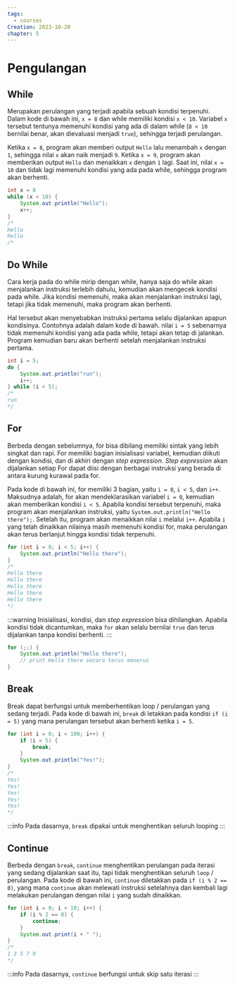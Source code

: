 ```yaml
---
tags:
  - courses
Creation: 2023-10-20
chapter: 5
---
```

# Pengulangan
## While
Merupakan perulangan yang terjadi apabila sebuah kondisi terpenuhi. Dalam kode di bawah ini, `x = 8` dan while memiliki kondisi `x < 10`. Variabel `x` tersebut tentunya memenuhi kondisi yang ada di dalam while (`8 < 10` bernilai benar, akan dievaluasi menjadi `true`), sehingga terjadi perulangan. 

Ketika `x = 8`, program akan memberi output `Hello` lalu menambah `x` dengan `1`, sehingga nilai `x` akan naik menjadi `9`. Ketika `x = 9`, program akan memberikan output `Hello` dan menaikkan `x` dengan `1` lagi. Saat ini, nilai `x = 10` dan tidak lagi memenuhi kondisi yang ada pada while, sehingga program akan berhenti.
```java
int x = 8
while (x < 10) {
	System.out.println("Hello");
	x++;
}
/*
Hello
Hello
/*
```

## Do While
Cara kerja pada do while mirip dengan while, hanya saja do while akan menjalankan instruksi terlebih dahulu, kemudian akan mengecek kondisi pada while. Jika kondisi memenuhi, maka akan menjalankan instruksi lagi, tetapi jika tidak memenuhi, maka program akan berhenti.

Hal tersebut akan menyebabkan instruksi pertama selalu dijalankan apapun kondisinya. Contohnya adalah dalam kode di bawah. nilai `i = 5` sebenarnya tidak memenuhi kondisi yang ada pada while, tetapi akan tetap di jalankan. Program kemudian baru akan berhenti setelah menjalankan instruksi pertama.
```java
int i = 5;
do {
	System.out.println("run");
	i++;
} while (i < 5);
/*
run
*/
```
## For
Berbeda dengan sebelumnya, for bisa dibilang memiliki sintak yang lebih singkat dan rapi. For memiliki bagian inisialisasi variabel, kemudian diikuti dengan kondisi, dan di akhiri dengan *step expression*. *Step expression* akan dijalankan setiap  For dapat diisi dengan berbagai instruksi yang berada di antara kurung kurawal pada for.

Pada kode di bawah ini, for memiliki 3 bagian, yaitu `i = 0`, `i < 5`, dan `i++`. Maksudnya adalah, for akan mendeklarasikan variabel `i = 0`, kemudian akan memberikan kondisi `i < 5`. Apabila kondisi tersebut terpenuhi, maka program akan menjalankan instruksi, yaitu `System.out.println("Hello there");`. Setelah itu, program akan menaikkan nilai `i` melalui `i++`. Apabila `i` yang telah dinaikkan nilainya masih memenuhi kondisi for, maka perulangan akan terus berlanjut hingga kondisi tidak terpenuhi.
```java
for (int i = 0; i < 5; i++) {
	System.out.println("Hello there");
}
/*
Hello there
Hello there
Hello there
Hello there
Hello there
*/
```
:::warning Inisialisasi, kondisi, dan *step expression* bisa dihilangkan. Apabila kondisi tidak dicantumkan, maka `for` akan selalu bernilai `true` dan terus dijalankan tanpa kondisi berhenti.
:::
```java
for (;;) {
	System.out.println("Hello there");
	// print Hello there secara terus menerus
}
```

## Break
Break dapat berfungsi untuk memberhentikan loop / perulangan yang sedang terjadi. Pada kode di bawah ini, `break` di letakkan pada kondisi `if (i = 5)` yang mana perulangan tersebut akan berhenti ketika `i = 5`.
```java
for (int i = 0; i < 100; i++) {
	if (i = 5) {
		break;
	}
	System.out.println("Yes!");
}
/*
Yes!
Yes!
Yes!
Yes!
Yes!
*/
```
:::info Pada dasarnya, `break` dipakai untuk menghentikan seluruh looping
:::

## Continue
Berbeda dengan `break`, `continue` menghentikan perulangan pada iterasi yang sedang dijalankan saat itu, tapi tidak menghentikan seluruh `loop` / perulangan. Pada kode di bawah ini, `continue` diletakkan pada `if (i % 2 == 0)`, yang mana `continue` akan melewati instruksi setelahnya dan kembali lagi melakukan perulangan dengan nilai `i` yang sudah dinaikkan.
```java
for (int i = 0; i < 10; i++) {
	if (i % 2 == 0) {
		continue;
	}
	System.out.print(i + " ");
}
/*
1 3 5 7 9
*/
```
:::info Pada dasarnya, `continue` berfungsi untuk skip satu iterasi
:::
